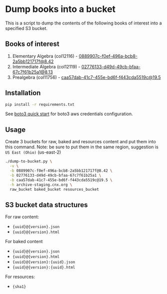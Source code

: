 # Dump books into a bucket

This is a script to dump the contents of the following books of interest into a specified S3 bucket.

## Books of interest

1. Elementary Algebra (col12116) - 0889907c-f0ef-496a-bcb8-2a5bb121717f@8.42
1. Intermediate Algebra (col12119) - 02776133-d49d-49cb-bfaa-67c7f61b25a1@8.13
1. Prealgebra (col11756) - caa57dab-41c7-455e-bd6f-f443cda5519c@19.5

## Installation

```sh
pip install -r requirements.txt
```

See [boto3 quick start](https://github.com/boto/boto3#quick-start) for boto3 aws credentials configuration.

## Usage

Create 3 buckets for raw, baked and resources content and put them into this command.
Note: be sure to put them in the same region, suggestion is `US East (Ohio)` (us-east-2)

```sh
./dump-to-bucket.py \
  -v \
  -b 0889907c-f0ef-496a-bcb8-2a5bb121717f@8.42 \
  -b 02776133-d49d-49cb-bfaa-67c7f61b25a1 \
  -b caa57dab-41c7-455e-bd6f-f443cda5519c@19.5 \
  -h archive-staging.cnx.org \
  raw_bucket baked_bucket resources_bucket
```

## S3 bucket data structures

For raw content:

- `{uuid}@{version}.json`
- `{uuid}@{version}.html`

For baked content

- `{uuid}@{version}.json`
- `{uuid}@{version}.html`
- `{uuid}@{version}:{uuid}.json`
- `{uuid}@{version}:{uuid}.html`

For resources:

- `{sha1}`
